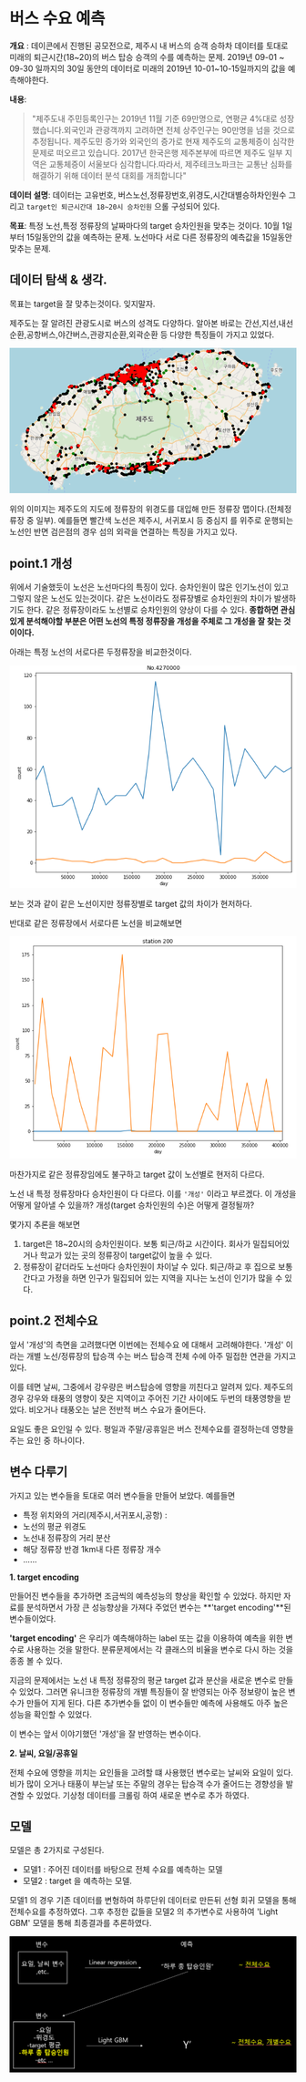 # 버스 수요 예측

**개요** : 데이콘에서 진행된 공모전으로, 제주시 내 버스의 승객 승하차 데이터를 토대로 미래의 퇴근시간(18~20)의 버스 탑승  승객의 수를 예측하는 문제.  2019년 09-01 ~ 09-30 일까지의 30일 동안의 데이터로 미래의 2019년 10-01~10-15일까지의 값을 예측해야한다.



**내용**:  

> "제주도내 주민등록인구는 2019년 11월 기준 69만명으로, 연평균 4%대로 성장했습니다.외국인과 관광객까지 고려하면 전체 상주인구는 90만명을 넘을 것으로 추정됩니다. 제주도민 증가와 외국인의 증가로 현재 제주도의 교통체증이 심각한 문제로 떠오르고 있습니다. 2017년 한국은행 제주본부에 따르면 제주도 일부 지역은 교통체증이 서울보다 심각합니다.따라서, 제주테크노파크는 교통난 심화를 해결하기 위해 데이터 분석 대회를 개최합니다"



**데이터 설명**:  데이터는 고유번호, 버스노선,정류장번호,위경도,시간대별승하차인원수 그리고 `target인 퇴근시간대 18~20시 승차인원` 으롤 구성되어 있다.



**목표**: 특정 노선,특정 정류장의 날짜마다의 target 승차인원을 맞추는 것이다. 10월 1일부터 15일동안의 값을 예측하는 문제. 노선마다 서로 다른 정류장의 예측값을 15일동안 맞추는 문제.





## 데이터 탐색 & 생각.

목표는 target을 잘 맞추는것이다. 잊지말자.



제주도는 잘 알려진 관광도시로 버스의 성격도 다양하다. 알아본 바로는 간선,지선,내선순환,공항버스,야간버스,관광지순환,외곽순환 등 다양한 특징들이 가지고 있었다. 

![#1지도](img/1.PNG)

위의 이미지는 제주도의 지도에 정류장의 위경도를 대입해 만든 정류장 맵이다.(전체정류장 중 일부). 예를들면 빨간색 노선은 제주시, 서귀포시 등 중심지 를 위주로 운행되는 노선인 반면 검은점의 경우 섬의 외곽을 연결하는 특징을 가지고 있다. 





## point.1 개성



위에서 기술했듯이 노선은 노선마다의 특징이 있다. 승차인원이 많은 인기노선이 있고 그렇지 않은 노선도 있는것이다.  같은 노선이라도 정류장별로 승차인원의 차이가 발생하기도 한다.  같은 정류장이라도 노선별로 승차인원의 양상이 다를 수 있다. **종합하면 관심있게 분석해야할 부분은 어떤 노선의 특정 정류장을 개성을 주체로 그 개성을 잘 찾는 것이이다.**

아래는 특정 노선의 서로다른 두정류장을 비교한것이다. 

![#2](img/4.PNG)

보는 것과 같이 같은 노선이지만 정류장별로 target 값의 차이가 현저하다.



반대로 같은 정류장에서 서로다른 노선을 비교해보면

![#3](img/5.PNG)

마찬가지로 같은 정류장임에도 불구하고 target 값이 노선별로 현저히 다르다. 





노선 내 특정 정류장마다 승차인원이 다 다르다. 이를 `'개성'` 이라고 부르겠다. 이 개성을 어떻게 알아낼 수 있을까? 개성(target 승차인원의 수)은 어떻게 결정될까?  



몇가지 추론을 해보면

1. target은 18~20시의 승차인원이다. 보통 퇴근/하교 시간이다. 회사가 밀집되어있거나 학교가 있는 곳의 정류장이 target값이 높을 수 있다.
2. 정류장이 같더라도 노선마다 승차인원이 차이날 수 있다. 퇴근/하교 후 집으로 보통 간다고 가정을 하면 인구가 밀집되어 있는 지역을 지나는 노선이 인기가 많을 수 있다.



## point.2 전체수요



앞서 '개성'의 측면을 고려했다면 이번에는 전체수요 에 대해서 고려해야한다. '개성' 이라는 개별 노선/정류장의 탑승객 수는 버스 탑승객 전체 수에 아주 밀접한 연관을 가지고 있다. 

이를 테면 날씨, 그중에서 강우량은 버스탑승에 영향을 끼친다고 알려져 있다. 제주도의 경우 강우와 태풍의 영향이 잦은 지역이고 주어진 기간 사이에도 두번의 태풍영향을 받았다.  비오거나 태풍오는 날은 전반적 버스 수요가 줄어든다. 

요일도 좋은 요인일 수 있다. 평일과 주말/공휴일은 버스 전체수요를 결정하는데 영향을 주는 요인 중 하나이다.







## 변수 다루기



가지고 있는 변수들을 토대로 여러 변수들을 만들어 보았다. 예를들면

* 특정 위치와의 거리(제주시,서귀포시,공항) :
* 노선의 평균 위경도
* 노선내 정류장의 거리 분산
* 해당 정류장 반경 1km내 다른 정류장 개수
* ......



**1. target encoding**

만들어진 변수들을 추가하면 조금씩의 예측성능의 향상을 확인할 수 있었다. 하지만 자료를 분석하면서 가장 큰 성능향상을 가져다 주었던 변수는 **'target encoding'**된 변수들이었다.

**'target encoding'** 은 우리가 예측해야하는 label 또는 값을 이용하여 예측을 위한 변수로 사용하는 것을 말한다. 분류문제에서는 각 클래스의 비율을 변수로 다시 하는 것을 종종 볼 수 있다.

지금의 문제에서는 노선 내 특정 정류장의 평균 target 값과 분산을 새로운 변수로 만들 수 있었다. 그러면 유니크한 정류장의 개별 특징들이 잘 반영되는 아주 정보량이 높은 변수가 만들어 지게 된다. 다른 추가변수들 없이 이 변수들만 예측에 사용해도 아주 높은 성능을 확인할 수 있었다. 

이 변수는 앞서 이야기했던 '개성'을 잘 반영하는 변수이다.



**2. 날씨, 요일/공휴일**

전체 수요에 영향을 끼치는 요인들을 고려할 떄 사용했던 변수로는 날씨와 요일이 있다.비가 많이 오거나 태풍이 부는날 또는 주말의 경우는 탑승객 수가 줄어드는 경향성을 발견할 수 있었다. 기상청 데이터를 크롤링 하여 새로운 변수로 추가 하였다.







## 모델



모델은 총 2가지로 구성된다. 

* 모델1 : 주어진 데이터를 바탕으로 전체 수요를 예측하는 모델
* 모델2 : target 을 예측하는 모델.  



모델1 의 경우 기존 데이터를 변형하여 하루단위 데이터로 만든뒤 선형 회귀 모델을 통해 전체수요를 추정하였다. 그후 추정한 값들을 모델2 의 추가변수로 사용하여 'Light GBM' 모델을 통해 최종결과를 추론하였다.



![6](img/6.PNG)




